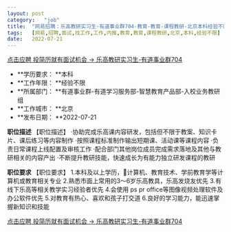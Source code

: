 ```yaml
---
layout:	post
category:	"job"
title:	"网易招聘：乐高教研实习生-有道事业群704-教育-教育-课程教研-北京本科经验不限"
tags:	[网易,招聘,面试,找工作,工作,内推,教育,教育,课程教研,北京,本科,经验不限]
date:	2022-07-21
---
```


[点击应聘 投简历就有面试机会 -> 乐高教研实习生-有道事业群704](http://mobile.bole.netease.com/bole/boleDetail?id=41712&employeeId=346f03c3cda5f04c&key=all)



- **学历要求： **本科
- **工作年限： **经验不限
- **所属部门： **有道事业群-有道学习服务部-智慧教育产品部-入校业务教研组
- **工作城市： **北京
- **发布日期： **2022-07-21



**职位描述**
【职位描述】
·协助完成乐高课内容研发，包括但不限于教案、知识卡片、课后练习等内容制作
·按照课程标准制作输出短期课、活动课等课程内容
·负责日常课程上线配置及审核工作
·配合部门其他岗位成员完成需求落地及其他与教研相关的内容产出
·不断提升教研技能，快速成长为有能力独立研发课程的教研




**职位要求**
【职位要求】
1.本科及以上学历，计算机、教育技术、学前教育学等计算机或教育相关专业
2.熟悉市面上常用的3～6岁乐高教具，乐高发烧友优先
3.有线下乐高等相关教学实习经验者优先
4.会使用 ps pr office等图像视频处理软件及办公软件优先
5.对教育有热心、喜欢和孩子打交道
6.良好的学习能力，能迅速掌握新知识和技能



[点击应聘 投简历就有面试机会 -> 乐高教研实习生-有道事业群704](http://mobile.bole.netease.com/bole/boleDetail?id=41712&employeeId=346f03c3cda5f04c&key=all)
